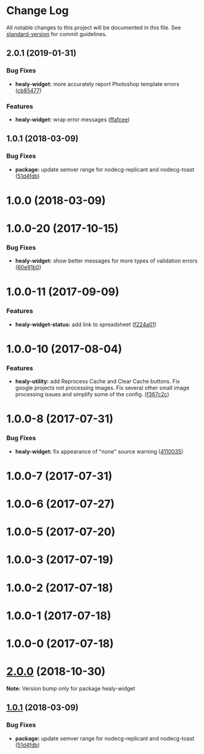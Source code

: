 # Change Log

All notable changes to this project will be documented in this file.
See [standard-version](https://github.com/conventional-changelog/standard-version) for commit guidelines.

<a name="2.0.1"></a>
## 2.0.1 (2019-01-31)


### Bug Fixes

* **healy-widget:** more accurately report Photoshop template errors ([cb85477](https://github.com/SupportClass/healy/commit/cb85477))


### Features

* **healy-widget:** wrap error messages ([ffafcee](https://github.com/SupportClass/healy/commit/ffafcee))



<a name="1.0.1"></a>
## 1.0.1 (2018-03-09)


### Bug Fixes

* **package:** update semver range for nodecg-replicant and nodecg-toast ([51d4fdb](https://github.com/SupportClass/healy/commit/51d4fdb))



<a name="1.0.0"></a>
# 1.0.0 (2018-03-09)



<a name="1.0.0-20"></a>
# 1.0.0-20 (2017-10-15)


### Bug Fixes

* **healy-widget:** show better messages for more types of validation errors ([60e91b0](https://github.com/SupportClass/healy/commit/60e91b0))



<a name="1.0.0-11"></a>
# 1.0.0-11 (2017-09-09)


### Features

* **healy-widget-status:** add link to spreadsheet ([f224a01](https://github.com/SupportClass/healy/commit/f224a01))



<a name="1.0.0-10"></a>
# 1.0.0-10 (2017-08-04)


### Features

* **healy-utility:** add Reprocess Cache and Clear Cache buttons. Fix google projects not processing images. Fix several other small image processing issues and simplify some of the config. ([f367c2c](https://github.com/SupportClass/healy/commit/f367c2c))



<a name="1.0.0-8"></a>
# 1.0.0-8 (2017-07-31)


### Bug Fixes

* **healy-widget:** fix appearance of "none" source warning ([4110035](https://github.com/SupportClass/healy/commit/4110035))



<a name="1.0.0-7"></a>
# 1.0.0-7 (2017-07-31)



<a name="1.0.0-6"></a>
# 1.0.0-6 (2017-07-27)



<a name="1.0.0-5"></a>
# 1.0.0-5 (2017-07-20)



<a name="1.0.0-3"></a>
# 1.0.0-3 (2017-07-19)



<a name="1.0.0-2"></a>
# 1.0.0-2 (2017-07-18)



<a name="1.0.0-1"></a>
# 1.0.0-1 (2017-07-18)



<a name="1.0.0-0"></a>
# 1.0.0-0 (2017-07-18)




<a name="2.0.0"></a>
# [2.0.0](https://github.com/SupportClass/healy/compare/v2.0.0-dev.4...v2.0.0) (2018-10-30)




**Note:** Version bump only for package healy-widget

<a name="1.0.1"></a>
## [1.0.1](https://github.com/SupportClass/healy/compare/v1.0.0...v1.0.1) (2018-03-09)


### Bug Fixes

* **package:** update semver range for nodecg-replicant and nodecg-toast ([51d4fdb](https://github.com/SupportClass/healy/commit/51d4fdb))
